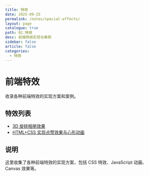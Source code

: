 ```yaml
---
title: 特效
date: 2025-09-25
permalink: /notes/special-effects/
layout: page
catalogue: true
path: 02.特效
desc: 前端特效实现与案例
sidebar: false
article: false
categories:
  - 特效
---
```


# 前端特效

收录各种前端特效的实现方案和案例。

## 特效列表

- [3D 旋转相册效果](/special-effects/3d-rotating-album)
- [HTML+CSS 实现点赞效果与心形动画](/special-effects/like-button)

## 说明

这里收集了各种前端特效的实现方案，包括 CSS 特效、JavaScript 动画、Canvas 效果等。
